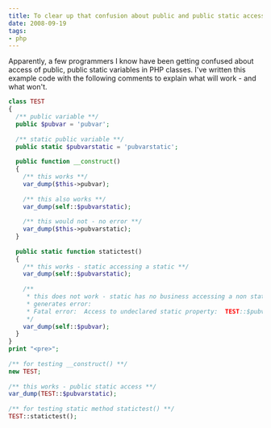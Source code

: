 ```yaml
---
title: To clear up that confusion about public and public static access in PHP
date: 2008-09-19
tags:
- php
---
```

Apparently, a few programmers I know have been getting confused about access of public, public static variables in PHP classes.  I've written this example code with the following comments to explain what will work - and what won't.

<!--more-->

```php
class TEST
{
  /** public variable **/
  public $pubvar = 'pubvar';
 
  /** static public variable **/
  public static $pubvarstatic = 'pubvarstatic';
 
  public function __construct()
  {
    /** this works **/
    var_dump($this->pubvar);
 
    /** this also works **/
    var_dump(self::$pubvarstatic);
 
    /** this would not - no error **/
    var_dump($this->pubvarstatic);
  }
 
  public static function statictest()
  {
    /** this works - static accessing a static **/
    var_dump(self::$pubvarstatic);
 
    /**
     * this does not work - static has no business accessing a non static class var
     * generates error:
     * Fatal error:  Access to undeclared static property:  TEST::$pubvar
     */
    var_dump(self::$pubvar);
  }
}
print "<pre>";
 
/** for testing __construct() **/
new TEST;
 
/** this works - public static access **/
var_dump(TEST::$pubvarstatic);
 
/** for testing static method statictest() **/
TEST::statictest();
```
